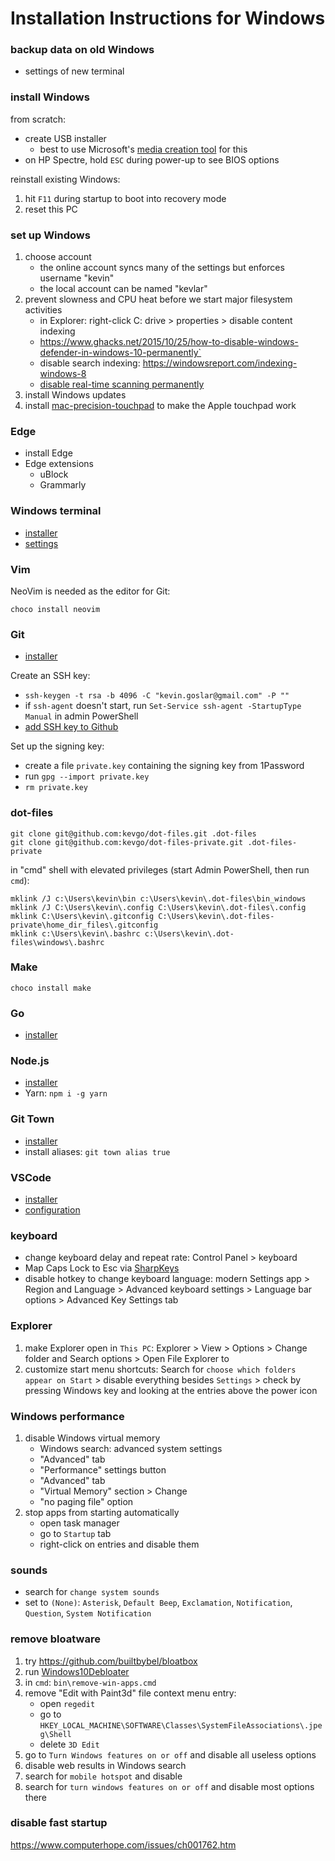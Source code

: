 # Installation Instructions for Windows

### backup data on old Windows

- settings of new terminal

### install Windows

from scratch:

- create USB installer
  - best to use Microsoft's
    [media creation tool](https://www.microsoft.com/en-us/software-download/windows10)
    for this
- on HP Spectre, hold `ESC` during power-up to see BIOS options

reinstall existing Windows:

1. hit `F11` during startup to boot into recovery mode
1. reset this PC

### set up Windows

1. choose account
   - the online account syncs many of the settings but enforces username "kevin"
   - the local account can be named "kevlar"
1. prevent slowness and CPU heat before we start major filesystem activities
   - in Explorer: right-click C: drive > properties > disable content indexing
   - https://www.ghacks.net/2015/10/25/how-to-disable-windows-defender-in-windows-10-permanently`
   - disable search indexing: https://windowsreport.com/indexing-windows-8
   - [disable real-time scanning permanently](https://mspoweruser.com/how-to-temporarily-or-permanently-disable-and-re-enable-windows-defender-on-windows-10)
1. install Windows updates
1. install
   [mac-precision-touchpad](https://github.com/imbushuo/mac-precision-touchpad)
   to make the Apple touchpad work

### Edge

- install Edge
- Edge extensions
  - uBlock
  - Grammarly

### Windows terminal

- [installer](https://www.microsoft.com/en-us/p/windows-terminal/9n0dx20hk701?activetab=pivot:overviewtab)
- [settings](../windows/settings.json)

### Vim

NeoVim is needed as the editor for Git:

```
choco install neovim
```

### Git

- [installer](https://git-scm.com/download/win)

Create an SSH key:

- `ssh-keygen -t rsa -b 4096 -C "kevin.goslar@gmail.com" -P ""`
- if `ssh-agent` doesn't start, run `Set-Service ssh-agent -StartupType Manual`
  in admin PowerShell
- [add SSH key to Github](https://github.com/settings/keys)

Set up the signing key:

- create a file `private.key` containing the signing key from 1Password
- run `gpg --import private.key`
- `rm private.key`

### dot-files

```
git clone git@github.com:kevgo/dot-files.git .dot-files
git clone git@github.com:kevgo/dot-files-private.git .dot-files-private
```

in "cmd" shell with elevated privileges (start Admin PowerShell, then run
`cmd`):

```
mklink /J c:\Users\kevin\bin c:\Users\kevin\.dot-files\bin_windows
mklink /J C:\Users\kevin\.config C:\Users\kevin\.dot-files\.config
mklink C:\Users\kevin\.gitconfig C:\Users\kevin\.dot-files-private\home_dir_files\.gitconfig
mklink c:\Users\kevin\.bashrc c:\Users\kevin\.dot-files\windows\.bashrc
```

### Make

```
choco install make
```

### Go

- [installer](https://golang.org/dl)

### Node.js

- [installer](https://nodejs.org/en/download)
- Yarn: `npm i -g yarn`

### Git Town

- [installer](https://github.com/Originate/git-town)
- install aliases: `git town alias true`

### VSCode

- [installer](https://code.visualstudio.com)
- [configuration](../.config/Code/User/settings.json)

### keyboard

- change keyboard delay and repeat rate: Control Panel > keyboard
- Map Caps Lock to Esc via
  [SharpKeys](https://github.com/randyrants/sharpkeys/releases)
- disable hotkey to change keyboard language: modern Settings app > Region and
  Language > Advanced keyboard settings > Language bar options > Advanced Key
  Settings tab

### Explorer

1. make Explorer open in `This PC`: Explorer > View > Options > Change folder
   and Search options > Open File Explorer to
1. customize start menu shortcuts: Search for
   `choose which folders appear on Start` > disable everything besides
   `Settings` > check by pressing Windows key and looking at the entries above
   the power icon

### Windows performance

1. disable Windows virtual memory
   - Windows search: advanced system settings
   - "Advanced" tab
   - "Performance" settings button
   - "Advanced" tab
   - "Virtual Memory" section > Change
   - "no paging file" option
1. stop apps from starting automatically
   - open task manager
   - go to `Startup` tab
   - right-click on entries and disable them

### sounds

- search for `change system sounds`
- set to `(None)`: `Asterisk`, `Default Beep`, `Exclamation`, `Notification`,
  `Question`, `System Notification`

### remove bloatware

1. try https://github.com/builtbybel/bloatbox
1. run [Windows10Debloater](https://github.com/Sycnex/Windows10Debloater)
1. in `cmd`: `bin\remove-win-apps.cmd`
1. remove "Edit with Paint3d" file context menu entry:
   - open `regedit`
   - go to
     `HKEY_LOCAL_MACHINE\SOFTWARE\Classes\SystemFileAssociations\.jpeg\Shell`
   - delete `3D Edit`
1. go to `Turn Windows features on or off` and disable all useless options
1. disable web results in Windows search
1. search for `mobile hotspot` and disable
1. search for `turn windows features on or off` and disable most options there

### disable fast startup

https://www.computerhope.com/issues/ch001762.htm
